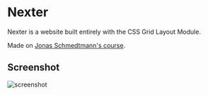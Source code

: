 # Nexter

Nexter is a website built entirely with the CSS Grid Layout Module.

Made on [Jonas Schmedtmann's course](https://www.udemy.com/course/advanced-css-and-sass/).

## Screenshot

![screenshot](https://i.imgur.com/2jkgjY3.jpg)
